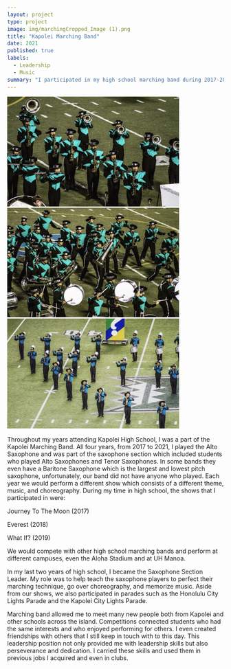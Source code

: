 ```yaml
---
layout: project
type: project
image: img/marchingCropped_Image (1).png
title: "Kapolei Marching Band"
date: 2021
published: true
labels:
  - Leadership
  - Music
summary: "I participated in my high school marching band during 2017-2021."
---
```

<div class="text-center p-4">
  <img width="400px" src="../img/1marchingIMG_3638.png" class="img-thumbnail" >
  <img width="400px" src="../img/2marchingIMG_3637.png" class="img-thumbnail" >
  <img width="400px" src="../img/3marchingIMG_3636.png" class="img-thumbnail" >
</div>

Throughout my years attending Kapolei High School, I was a part of the Kapolei Marching Band. All four years, from 2017 to 2021, I played the Alto Saxophone and was part of the saxophone section which included students who played Alto Saxophones and Tenor Saxophones. In some bands they even have a Baritone Saxophone which is the largest and lowest pitch saxophone, unfortunately, our band did not have anyone who played. Each year we would perform a different show which consists of a different theme, music, and choreography. During my time in high school, the shows that I participated in were: 


Journey To The Moon (2017)

Everest (2018)

What If? (2019)


We would compete with other high school marching bands and perform at different campuses, even the Aloha Stadium and at UH Manoa.

In my last two years of high school, I became the Saxophone Section Leader. My role was to help teach the saxophone players to perfect their marching technique, go over choreography, and memorize music. Aside from our shows, we also participated in parades such as the Honolulu City Lights Parade and the Kapolei City Lights Parade. 

Marching band allowed me to meet many new people both from Kapolei and other schools across the island. Competitions connected students who had the same interests and who enjoyed performing for others. I even created friendships with others that I still keep in touch with to this day. This leadership position not only provided me with leadership skills but also perseverance and dedication. I carried these skills and used them in previous jobs I acquired and even in clubs.
